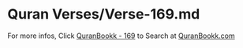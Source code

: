 # Quran Verses/Verse-169.md 

For more infos, Click [QuranBookk - 169](https://www.quranbookk.com/quran/search?q=169) to Search at [QuranBookk.com](http://quranbookk.com/)